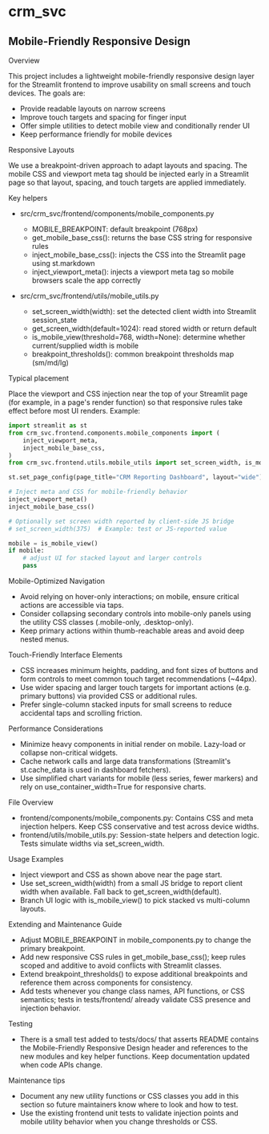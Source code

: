 # crm_svc

## Mobile-Friendly Responsive Design

Overview

This project includes a lightweight mobile-friendly responsive design layer for the Streamlit frontend to improve usability on small screens and touch devices. The goals are:
- Provide readable layouts on narrow screens
- Improve touch targets and spacing for finger input
- Offer simple utilities to detect mobile view and conditionally render UI
- Keep performance friendly for mobile devices

Responsive Layouts

We use a breakpoint-driven approach to adapt layouts and spacing. The mobile CSS and viewport meta tag should be injected early in a Streamlit page so that layout, spacing, and touch targets are applied immediately.

Key helpers

- src/crm_svc/frontend/components/mobile_components.py
  - MOBILE_BREAKPOINT: default breakpoint (768px)
  - get_mobile_base_css(): returns the base CSS string for responsive rules
  - inject_mobile_base_css(): injects the CSS into the Streamlit page using st.markdown
  - inject_viewport_meta(): injects a viewport meta tag so mobile browsers scale the app correctly

- src/crm_svc/frontend/utils/mobile_utils.py
  - set_screen_width(width): set the detected client width into Streamlit session_state
  - get_screen_width(default=1024): read stored width or return default
  - is_mobile_view(threshold=768, width=None): determine whether current/supplied width is mobile
  - breakpoint_thresholds(): common breakpoint thresholds map (sm/md/lg)

Typical placement

Place the viewport and CSS injection near the top of your Streamlit page (for example, in a page's render function) so that responsive rules take effect before most UI renders. Example:

```python
import streamlit as st
from crm_svc.frontend.components.mobile_components import (
    inject_viewport_meta,
    inject_mobile_base_css,
)
from crm_svc.frontend.utils.mobile_utils import set_screen_width, is_mobile_view

st.set_page_config(page_title="CRM Reporting Dashboard", layout="wide")

# Inject meta and CSS for mobile-friendly behavior
inject_viewport_meta()
inject_mobile_base_css()

# Optionally set screen width reported by client-side JS bridge
# set_screen_width(375)  # Example: test or JS-reported value

mobile = is_mobile_view()
if mobile:
    # adjust UI for stacked layout and larger controls
    pass
```

Mobile-Optimized Navigation

- Avoid relying on hover-only interactions; on mobile, ensure critical actions are accessible via taps.
- Consider collapsing secondary controls into mobile-only panels using the utility CSS classes (.mobile-only, .desktop-only).
- Keep primary actions within thumb-reachable areas and avoid deep nested menus.

Touch-Friendly Interface Elements

- CSS increases minimum heights, padding, and font sizes of buttons and form controls to meet common touch target recommendations (~44px).
- Use wider spacing and larger touch targets for important actions (e.g. primary buttons) via provided CSS or additional rules.
- Prefer single-column stacked inputs for small screens to reduce accidental taps and scrolling friction.

Performance Considerations

- Minimize heavy components in initial render on mobile. Lazy-load or collapse non-critical widgets.
- Cache network calls and large data transformations (Streamlit's st.cache_data is used in dashboard fetchers).
- Use simplified chart variants for mobile (less series, fewer markers) and rely on use_container_width=True for responsive charts.

File Overview

- frontend/components/mobile_components.py: Contains CSS and meta injection helpers. Keep CSS conservative and test across device widths.
- frontend/utils/mobile_utils.py: Session-state helpers and detection logic. Tests simulate widths via set_screen_width.

Usage Examples

- Inject viewport and CSS as shown above near the page start.
- Use set_screen_width(width) from a small JS bridge to report client width when available. Fall back to get_screen_width(default).
- Branch UI logic with is_mobile_view() to pick stacked vs multi-column layouts.

Extending and Maintenance Guide

- Adjust MOBILE_BREAKPOINT in mobile_components.py to change the primary breakpoint.
- Add new responsive CSS rules in get_mobile_base_css(); keep rules scoped and additive to avoid conflicts with Streamlit classes.
- Extend breakpoint_thresholds() to expose additional breakpoints and reference them across components for consistency.
- Add tests whenever you change class names, API functions, or CSS semantics; tests in tests/frontend/ already validate CSS presence and injection behavior.

Testing

- There is a small test added to tests/docs/ that asserts README contains the Mobile-Friendly Responsive Design header and references to the new modules and key helper functions. Keep documentation updated when code APIs change.

Maintenance tips

- Document any new utility functions or CSS classes you add in this section so future maintainers know where to look and how to test.
- Use the existing frontend unit tests to validate injection points and mobile utility behavior when you change thresholds or CSS.
